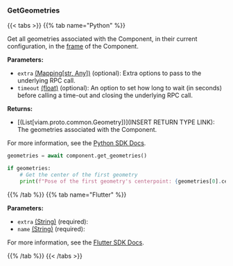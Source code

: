 ### GetGeometries

{{< tabs >}}
{{% tab name="Python" %}}

Get all geometries associated with the Component, in their current configuration, in the [frame](/mobility/frame-system/) of the Component.

**Parameters:**

- `extra` [(Mapping[str, Any])](<INSERT PARAM TYPE LINK>) (optional): Extra options to pass to the underlying RPC call.
- `timeout` [(float)](<INSERT PARAM TYPE LINK>) (optional): An option to set how long to wait (in seconds) before calling a time-out and closing the underlying RPC call.


**Returns:**

- [(List[viam.proto.common.Geometry])](INSERT RETURN TYPE LINK): The geometries associated with the Component.

For more information, see the [Python SDK Docs](https://python.viam.dev/autoapi/viam/components/sensor/client/index.html#viam.components.sensor.client.SensorClient.get_geometries).

``` python {class="line-numbers linkable-line-numbers"}
geometries = await component.get_geometries()

if geometries:
    # Get the center of the first geometry
    print(f"Pose of the first geometry's centerpoint: {geometries[0].center}")

```

{{% /tab %}}
{{% tab name="Flutter" %}}

**Parameters:**

- `extra` [(String)](https://api.flutter.dev/flutter/dart-core/String-class.html) (required):
- `name` [(String)](https://api.flutter.dev/flutter/dart-core/String-class.html) (required):


For more information, see the [Flutter SDK Docs](https://flutter.viam.dev/viam_protos.component.sensor/SensorServiceClient/getGeometries.html).

{{% /tab %}}
{{< /tabs >}}
